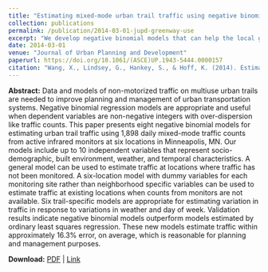 ```yaml
---
title: "Estimating mixed-mode urban trail traffic using negative binomial regression models"
collection: publications
permalink: /publication/2014-03-01-jupd-greenway-use
excerpt: "We develop negative binomial models that can help the local government to better predict urban greenway usages."
date: 2014-03-01
venue: "Journal of Urban Planning and Development"
paperurl: https://doi.org/10.1061/(ASCE)UP.1943-5444.0000157
citation: "Wang, X., Lindsey, G., Hankey, S., & Hoff, K. (2014). Estimating mixed-mode urban trail traffic using negative binomial regression models. <i>Journal of Urban Planning and Development, 140</i>(1), 04013006. "
---
```


**Abstract:**
Data and models of non-motorized traffic on multiuse urban trails are needed to improve planning and management of urban transportation systems. Negative binomial regression models are appropriate and useful when dependent variables are non-negative integers with over-dispersion like traffic counts. This paper presents eight negative binomial models for estimating urban trail traffic using 1,898 daily mixed-mode traffic counts from active infrared monitors at six locations in Minneapolis, MN. Our models include up to 10 independent variables that represent socio-demographic, built environment, weather, and temporal characteristics. A general model can be used to estimate traffic at locations where traffic has not been monitored. A six-location model with dummy variables for each monitoring site rather than neighborhood specific variables can be used to estimate traffic at existing locations when counts from monitors are not available. Six trail-specific models are appropriate for estimating variation in traffic in response to variations in weather and day of week. Validation results indicate negative binomial models outperform models estimated by ordinary least squares regression. These new models estimate traffic within approximately 16.3% error, on average, which is reasonable for planning and management purposes. 

**Download:** [PDF](https://scholar.google.com/) \| [Link](https://doi.org/10.1061/(ASCE)UP.1943-5444.0000157)